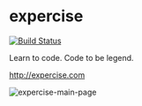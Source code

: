 expercise
=========

[![Build Status](https://api.travis-ci.org/expercise/expercise.png?branch=master)](https://travis-ci.org/expercise/expercise)

Learn to code. Code to be legend.

http://expercise.com

![expercise-main-page](https://cloud.githubusercontent.com/assets/327434/6766670/1a333ae0-d018-11e4-8e67-e52046744994.png)
